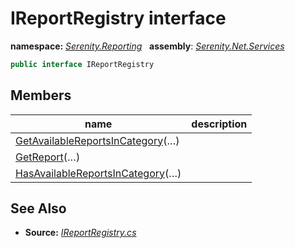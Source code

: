 # IReportRegistry interface
**namespace:** *[Serenity.Reporting](../README.md#serenity.reporting-namespace)*   **assembly**: *[Serenity.Net.Services](../README.md)*

```csharp
public interface IReportRegistry
```

## Members

| name | description |
| --- | --- |
| [GetAvailableReportsInCategory](IReportRegistry/GetAvailableReportsInCategory.md)(…) |  |
| [GetReport](IReportRegistry/GetReport.md)(…) |  |
| [HasAvailableReportsInCategory](IReportRegistry/HasAvailableReportsInCategory.md)(…) |  |

## See Also

* **Source:** *[IReportRegistry.cs](https://github.com/serenity-is/Serenity/blob/master/src/Serenity.Net.Services/Reporting/IReportRegistry.cs)*